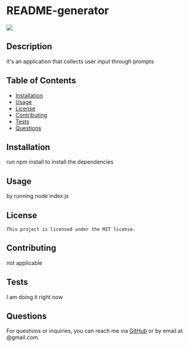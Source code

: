 # README-generator
  <img src="https://img.shields.io/badge/license-MIT-green.svg">
  
  ## Description
  it's an application that collects user input through prompts
  
  ## Table of Contents
  - [Installation](#installation)
  - [Usage](#usage)
  - [License](#license)
  - [Contributing](#contributing)
  - [Tests](#tests)
  - [Questions](#questions)
  
  ## Installation
  run npm install to install the dependencies
  
  ## Usage
  by running node index.js
  
  ## License
    This project is licensed under the MIT license.
  
  ## Contributing
  not applicable
  
  ## Tests
  I am doing it right now
  
  ## Questions
  For questions or inquiries, you can reach me via [GitHub](https://github.com/Mohamed-Ugas) or by email at @gmail.com.


